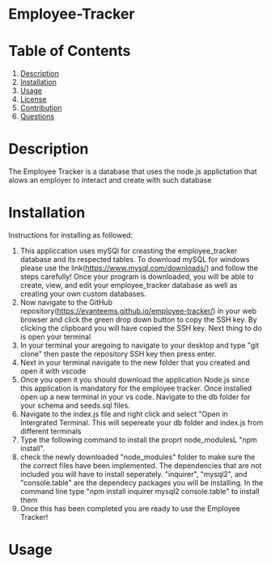 # Employee-Tracker

# Table of Contents
  1. [Description](#description)
  2. [Installation](#installation)
  3. [Usage](#usage)
  4. [License](#license)
  5. [Contribution](#contribution)
  6. [Questions](#questions)

# Description
The Employee Tracker is a database that uses the node.js applictation that alows an employer to interact and create with such database

# Installation
Instructions for installing as followed:

  1. This appliccation uses mySQl for creasting the employee_tracker database and its respected tables. To download mySQL for windows please use the link(https://www.mysql.com/downloads/) and follow the steps carefully! Once your program is downloaded, you will be able to create, view, and edit your employee_tracker database as well as creating your own custom databases.
  2. Now navigate to the GitHub repository(https://evanteems.github.io/employee-tracker/) in your web browser and click the green drop down button to copy the SSH key. By clicking the clipboard you will have copied the SSH key. Next thing to do is open your terminal
  3. In your terminal your aregoing to navigate to your desktop and type "git clone" then paste the repository SSH key then press enter.
  4. Next in your terminal navigate to the new folder that you created and open it with vscode
  5. Once you open it you should download the application Node.js since this application is mandatory for the employee tracker. Once installed open up a new terminal in your vs code. Navigate to the db folder for your schema and seeds.sql files.
  6. Navigate to the index.js file and right click and select "Open in Intergrated Terminal. This will sepereate your db folder and index.js from different terminals
  7. Type the following command to install the proprt node_modulesL "npm install".
  8. check the newly downloaded "node_modules" folder to make sure the the correct files have been implemented. The dependencies that are not included you will have to install seperately. "inquirer", "mysql2", and "console.table" are the dependecy packages you will be installing. In the command line type "npm install inquirer mysql2 console.table" to install them
  9. Once this has been completed you are ready to use the Employee Tracker!

# Usage
